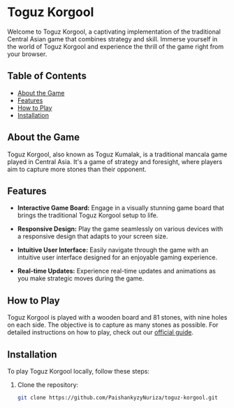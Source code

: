 # Toguz Korgool

Welcome to Toguz Korgool, a captivating implementation of the traditional Central Asian game that combines strategy and skill. Immerse yourself in the world of Toguz Korgool and experience the thrill of the game right from your browser.

## Table of Contents

- [About the Game](#about-the-game)
- [Features](#features)
- [How to Play](#how-to-play)
- [Installation](#installation)

## About the Game

Toguz Korgool, also known as Toguz Kumalak, is a traditional mancala game played in Central Asia. It's a game of strategy and foresight, where players aim to capture more stones than their opponent.

## Features

- **Interactive Game Board:** Engage in a visually stunning game board that brings the traditional Toguz Korgool setup to life.

- **Responsive Design:** Play the game seamlessly on various devices with a responsive design that adapts to your screen size.

- **Intuitive User Interface:** Easily navigate through the game with an intuitive user interface designed for an enjoyable gaming experience.

- **Real-time Updates:** Experience real-time updates and animations as you make strategic moves during the game.

## How to Play

Toguz Korgool is played with a wooden board and 81 stones, with nine holes on each side. The objective is to capture as many stones as possible. For detailed instructions on how to play, check out our [official guide](https://ru.sputnik.kg/20230831/toguz-korgool-igra-pravila-1077824986.html?ysclid=lq480hjp1683280351).

## Installation

To play Toguz Korgool locally, follow these steps:

1. Clone the repository:

   ```bash
   git clone https://github.com/PaishankyzyNuriza/toguz-korgool.git
